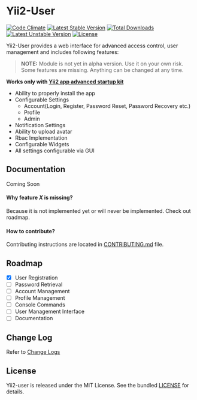 Yii2-User
=========

[![Code Climate](https://codeclimate.com/github/abhi1693/yii2-user/badges/gpa.svg)](https://codeclimate.com/github/abhi1693/yii2-user)
[![Latest Stable Version](https://poser.pugx.org/abhi1693/yii2-user/v/stable.svg)](https://packagist.org/packages/abhi1693/yii2-user) [![Total Downloads](https://poser.pugx.org/abhi1693/yii2-user/downloads.svg)](https://packagist.org/packages/abhi1693/yii2-user) [![Latest Unstable Version](https://poser.pugx.org/abhi1693/yii2-user/v/unstable.svg)](https://packagist.org/packages/abhi1693/yii2-user) [![License](https://poser.pugx.org/abhi1693/yii2-user/license.svg)](https://packagist.org/packages/abhi1693/yii2-user)

Yii2-User provides a web interface for advanced access control, user management and includes following features:

> **NOTE:** Module is not yet in alpha version. Use it on your own risk. Some features are missing. Anything can be changed at any time.

**Works only with [Yii2 app advanced startup kit](https://github.com/abhi1693/yii2-app-advanced-startup-kit)**

- Ability to properly install the app
- Configurable Settings
    - Account(Login, Register, Password Reset, Password Recovery etc.)
    - Profile
    - Admin
- Notification Settings
- Ability to upload avatar
- Rbac Implementation
- Configurable Widgets
- All settings configurable via GUI

## Documentation

Coming Soon

#### Why feature *X* is missing?
Because it is not implemented yet or will never be implemented. Check out roadmap.

#### How to contribute?

Contributing instructions are located in [CONTRIBUTING.md](CONTRIBUTING.md) file.

## Roadmap

- [x] User Registration
- [ ] Password Retrieval
- [ ] Account Management
- [ ] Profile Management
- [ ] Console Commands
- [ ] User Management Interface
- [ ] Documentation

## Change Log

Refer to [Change Logs](CHANGE.md)

## License

Yii2-user is released under the MIT License. See the bundled [LICENSE](LICENSE) for details.
